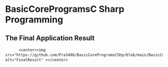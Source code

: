 # BasicCoreProgramsC Sharp Programming
<html>  
  <head>  
    <h2>The Final Application Result</h2>
 </head>  
  <body>  
    
          <center><img src="https://github.com/Pra3496/BasicCoreProgramsCShp/blob/main/BasicCore.PNG" alt="FinalResult" ></center>
   
  </body>  
</html>    

